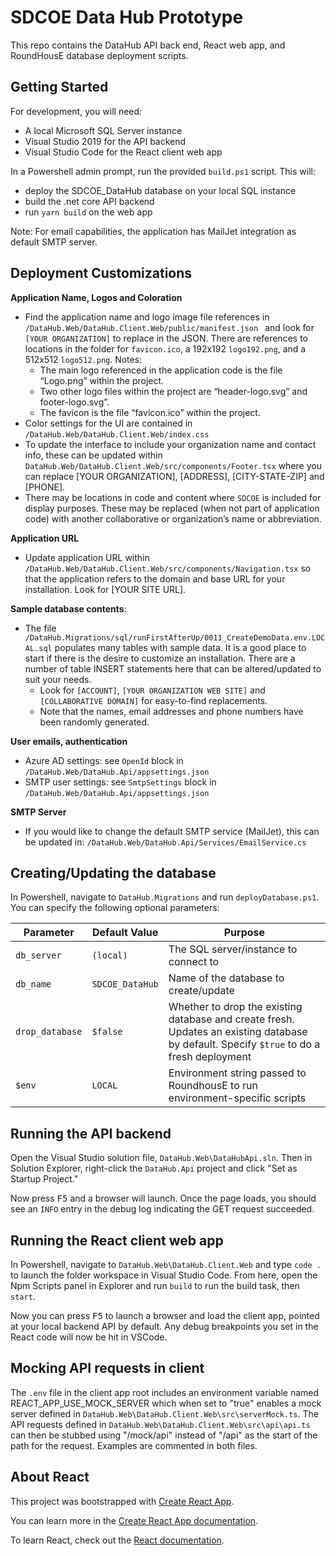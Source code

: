 # SDCOE Data Hub Prototype
This repo contains the DataHub API back end, React web app, and RoundHousE database deployment scripts. 

## Getting Started
For development, you will need:
* A local Microsoft SQL Server instance 
* Visual Studio 2019 for the API backend 
* Visual Studio Code for the React client web app

In a Powershell admin prompt, run the provided `build.ps1` script. This will: 
* deploy the SDCOE_DataHub database on your local SQL instance
* build the .net core API backend
* run `yarn build` on the web app

Note: For email capabilities, the application has MailJet integration as default SMTP server. 

## Deployment Customizations 

**Application Name, Logos and Coloration**

- Find the application name and logo image file references in `/DataHub.Web/DataHub.Client.Web/public/manifest.json ` and look for `[YOUR ORGANIZATION]` to replace in the JSON.  There are references to locations in the folder for `favicon.ico`, a 192x192 `logo192.png`, and a 512x512 `logo512.png`. Notes:
  - The main logo referenced in the application code is the file “Logo.png” within the project.
  - Two other logo files within the project are “header-logo.svg” and footer-logo.svg”.
  - The favicon is the file “favicon.ico” within the project.
- Color settings for the UI are contained in `/DataHub.Web/DataHub.Client.Web/index.css`
- To update the interface to include your organization name and contact info, these can be updated within `DataHub.Web/DataHub.Client.Web/src/components/Footer.tsx` where you can replace [YOUR ORGANIZATION], [ADDRESS], [CITY-STATE-ZIP] and [PHONE].
- There may be locations in code and content where `SDCOE` is included for display purposes. These may be replaced (when not part of application code) with another collaborative or organization’s name or abbreviation.

**Application URL**

- Update application URL within  `/DataHub.Web/DataHub.Client.Web/src/components/Navigation.tsx`  so that the application refers to the domain and base URL for your installation.  Look for [YOUR SITE URL]. 

**Sample database contents**:  

- The file `/DataHub.Migrations/sql/runFirstAfterUp/0011_CreateDemoData.env.LOCAL.sql` populates many tables with sample data. It is a good place to start if there is the desire to customize an installation.  There are a number of table INSERT statements here that can be altered/updated to suit your needs.
  - Look for `[ACCOUNT]`, `[YOUR ORGANIZATION WEB SITE]` and `[COLLABORATIVE DOMAIN]` for easy-to-find replacements. 
  - Note that the names, email addresses and phone numbers have been randomly generated.

**User emails, authentication**

- Azure AD settings: see `OpenId` block in `/DataHub.Web/DataHub.Api/appsettings.json` 
- SMTP user settings: see `SmtpSettings` block in `/DataHub.Web/DataHub.Api/appsettings.json` 

**SMTP Server**

- If you would like to change the default SMTP service (MailJet), this can be updated in:  `/DataHub.Web/DataHub.Api/Services/EmailService.cs`

## Creating/Updating the database 

In Powershell, navigate to `DataHub.Migrations` and run `deployDatabase.ps1`. You can specify the following optional parameters: 

| Parameter       | Default Value   | Purpose                                  |
|-----------------|-----------------|------------------------------------------|
| `db_server`     | `(local)`       | The SQL server/instance to connect to    |
| `db_name`       | `SDCOE_DataHub` | Name of the database to create/update    |
| `drop_database` | `$false`        | Whether to drop the existing database and create fresh. Updates an existing database by default. Specify `$true` to do a fresh deployment |
| `$env`            | `LOCAL`         | Environment string passed to RoundhousE to run environment-specific scripts |

## Running the API backend
Open the Visual Studio solution file, `DataHub.Web\DataHubApi.sln`. Then in Solution Explorer, right-click the `DataHub.Api` project and click "Set as Startup Project." 

Now press <kbd>F5</kbd> and a browser will launch. Once the page loads, you should see an `INFO` entry in the debug log indicating the GET request succeeded.

## Running the React client web app 
In Powershell, navigate to `DataHub.Web\DataHub.Client.Web` and type `code .` to launch the folder workspace in Visual Studio Code. From here, open the Npm Scripts panel in Explorer and run `build` to run the build task, then `start`. 

Now you can press <kbd>F5</kbd> to launch a browser and load the client app, pointed at your local backend API by default. Any debug breakpoints you set in the React code will now be hit in VSCode.

## Mocking API requests in client
The `.env` file in the client app root includes an environment variable named REACT_APP_USE_MOCK_SERVER which when set to "true" enables a mock server defined in `DataHub.Web\DataHub.Client.Web\src\serverMock.ts`. The API requests defined in `DataHub.Web\DataHub.Client.Web\src\api\api.ts` can then be stubbed using "/mock/api" instead of "/api" as the start of the path for the request. Examples are commented in both files.

## About React
This project was bootstrapped with [Create React App](https://github.com/facebook/create-react-app).

You can learn more in the [Create React App documentation](https://facebook.github.io/create-react-app/docs/getting-started).

To learn React, check out the [React documentation](https://reactjs.org/).
